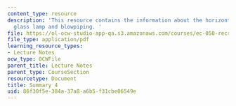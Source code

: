 ```yaml
---
content_type: resource
description: 'This resource contains the information about the horizontal line, mirror,
  glass lamp and blowpiping. '
file: https://ol-ocw-studio-app-qa.s3.amazonaws.com/courses/ec-050-recreate-experiments-from-history-inform-the-future-from-the-past-galileo-january-iap-2010/86f30f5e384a37a8a6b5f31cbe06549e_MITEC_050IAP10_sum04.pdf
file_type: application/pdf
learning_resource_types:
- Lecture Notes
ocw_type: OCWFile
parent_title: Lecture Notes
parent_type: CourseSection
resourcetype: Document
title: Summary 4
uid: 86f30f5e-384a-37a8-a6b5-f31cbe06549e
---
```

